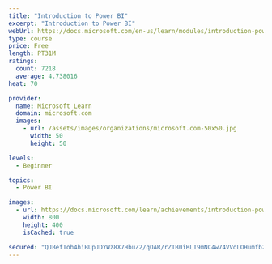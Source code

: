 ```yaml
---
title: "Introduction to Power BI"
excerpt: "Introduction to Power BI"
webUrl: https://docs.microsoft.com/en-us/learn/modules/introduction-power-bi/
type: course
price: Free
length: PT31M
ratings:
  count: 7218
  average: 4.738016
heat: 70

provider:
  name: Microsoft Learn
  domain: microsoft.com
  images:
    - url: /assets/images/organizations/microsoft.com-50x50.jpg
      width: 50
      height: 50

levels:
  - Beginner

topics:
  - Power BI

images:
  - url: https://docs.microsoft.com/learn/achievements/introduction-power-bi-social.png
    width: 800
    height: 400
    isCached: true

secured: "QJBefToh4hiBUpJDYWz8X7HbuZ2/qOAR/rZTB0iBLI9mNC4w74VVdLOHumfb2tzXTwOiFInpfxp1sCFruwRM/qR6oJg6T2vK4HJWdKyVmf6LBFFWT2nO04xcdN94igixXnF8Hf0EWzWZVco+qqr6+Kcye5N2HhViyTIAJXmTRkJiS20pCzHhzNB7pu3y1D+FZlKAal7Sb8lcpRO0xA0dX1MaVVU1zttR4SMZkIExcBJlS08aigQIOvy+G6dFCATT+4QyCZijTnYO4cdmqsBzkXF9H8HC4Nwe/XA1m34a5H6yg+XI8QDfJ+8zknvftPnq+YFvRilC7nT0dzqNq9ClAyfs+Ow7SWXgu9lbXTcfYY5eO60EuWY0K3YHf/qw01S8ApAiMIDWQY5NYumknEELg/2doWytEAJaxJFC7iMwdd4=;4yraXRgVdrSRURQbc3FyxQ=="
---
```


